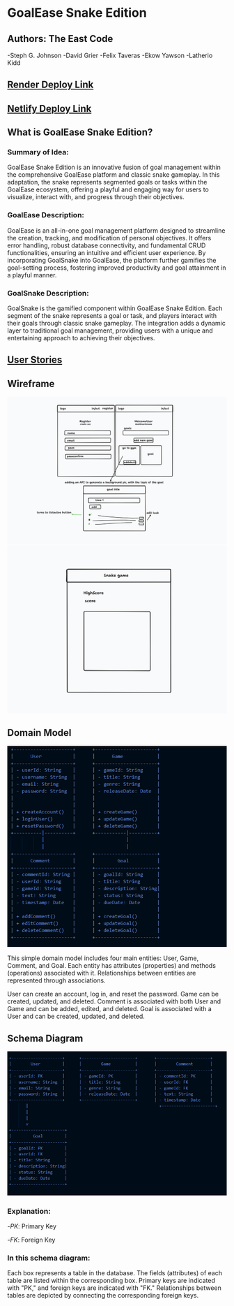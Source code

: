 # GoalEase Snake Edition

## Authors: The East Code

-Steph G. Johnson
-David Grier
-Felix Taveras
-Ekow Yawson
-Latherio Kidd

## [Render Deploy Link](https://goalease.onrender.com)

## [Netlify Deploy Link]()

## What is GoalEase Snake Edition?

### Summary of Idea:
GoalEase Snake Edition is an innovative fusion of goal management within the comprehensive GoalEase platform and classic snake gameplay. In this adaptation, the snake represents segmented goals or tasks within the GoalEase ecosystem, offering a playful and engaging way for users to visualize, interact with, and progress through their objectives.

### GoalEase Description:
GoalEase is an all-in-one goal management platform designed to streamline the creation, tracking, and modification of personal objectives. It offers error handling, robust database connectivity, and fundamental CRUD functionalities, ensuring an intuitive and efficient user experience. By incorporating GoalSnake into GoalEase, the platform further gamifies the goal-setting process, fostering improved productivity and goal attainment in a playful manner.

### GoalSnake Description:
GoalSnake is the gamified component within GoalEase Snake Edition. Each segment of the snake represents a goal or task, and players interact with their goals through classic snake gameplay. The integration adds a dynamic layer to traditional goal management, providing users with a unique and entertaining approach to achieving their objectives.

## [User Stories](https://github.com/TheEastCode/Client_301/wiki/User-Stories)

## Wireframe

![wireframe1](wireframe1.png)
![wireframe2](wireframe2.png)

## Domain Model 

![Alt text](image.png)

This simple domain model includes four main entities: User, Game, Comment, and Goal. Each entity has attributes (properties) and methods (operations) associated with it. Relationships between entities are represented through associations.

User can create an account, log in, and reset the password.
Game can be created, updated, and deleted.
Comment is associated with both User and Game and can be added, edited, and deleted.
Goal is associated with a User and can be created, updated, and deleted.

## Schema Diagram

![Alt text](image-1.png)

### Explanation:

-*PK*: Primary Key

-*FK*: Foreign Key

### In this schema diagram:

Each box represents a table in the database.
The fields (attributes) of each table are listed within the corresponding box.
Primary keys are indicated with "PK," and foreign keys are indicated with "FK."
Relationships between tables are depicted by connecting the corresponding foreign keys.

